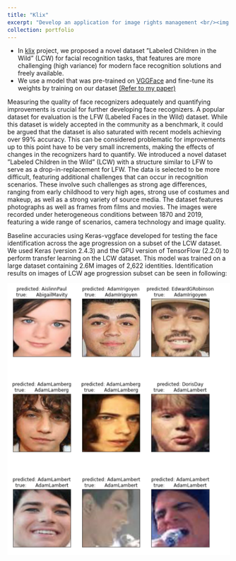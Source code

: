 ```yaml
---
title: "Klix"
excerpt: "Develop an application for image rights management <br/><img src='/images/klix_small.png'>"
collection: portfolio
---
```

- In [klix](https://www.ikw.uni-osnabrueck.de/research_groups/computer_vision/research/klix.html) project, we proposed a novel dataset ”Labeled Children in the Wild” (LCW) for facial recognition tasks, that features are more challenging (high variance) for modern face recognition solutions and freely available.
- We use a model that was pre-trained on [VGGFace]( https://www.robots.ox.ac.uk/~vgg/software/vgg_face/) and fine-tune its weights by training on our dataset [(Refer to my paper)](https://github.com/leilamalihi/leilamalihi.github.io/blob/Master/files/face_recognition_of_children__India_2_%20.pdf)

Measuring the quality of face recognizers adequately and quantifying improvements is crucial for further developing face recognizers. A popular dataset for evaluation is the LFW (Labeled Faces in the Wild) dataset. While this dataset is widely accepted in the community as a benchmark, it could be argued that the dataset is also saturated with recent models achieving over 99% accuracy. This can be considered problematic for improvements up to this point have to be very small increments, making the effects of changes in the recognizers hard to quantify. We introduced a novel dataset ”Labeled Children in the Wild” (LCW) with a structure similar to LFW to serve as a drop-in-replacement for LFW. The data is selected to be more difficult, featuring additional challenges that can occur in recognition scenarios. These involve such challenges as strong age differences, ranging from early childhood to very high ages, strong use of costumes and makeup, as well as a strong variety of source media. The dataset features photographs as well as frames from films and movies. The images were recorded under heterogeneous conditions between 1870 and 2019, featuring a wide range of scenarios, camera technology and image quality.

Baseline accuracies using Keras-vggface developed for testing the face identification across the age progression on a subset of the LCW dataset. We used Keras (version 2.4.3) and the GPU version of TensorFlow (2.2.0) to perform transfer learning on the LCW dataset. This model was trained on a large dataset containing 2.6M images of 2,622 identities. Identification results on images of LCW age progression subset can be seen in following:

![Real Or Synthetic](/images/facedet.png)
